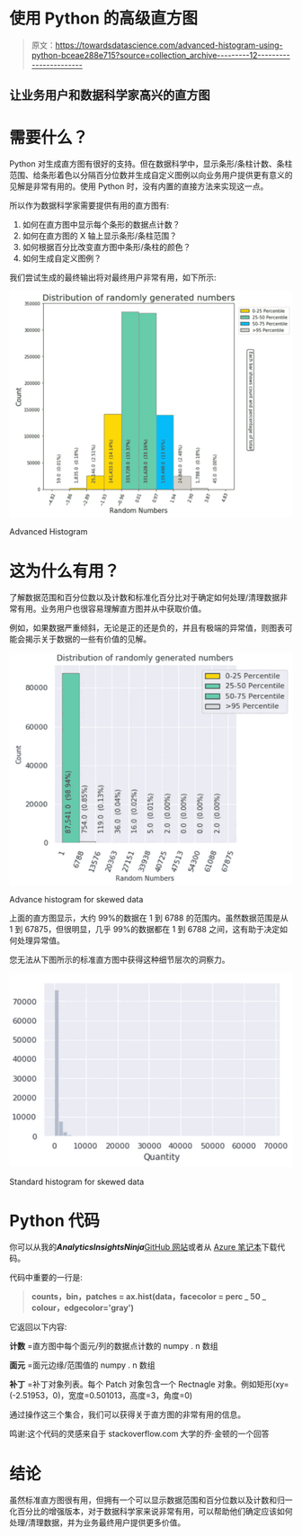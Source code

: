 # 使用 Python 的高级直方图

> 原文：<https://towardsdatascience.com/advanced-histogram-using-python-bceae288e715?source=collection_archive---------12----------------------->

## 让业务用户和数据科学家高兴的直方图

# 需要什么？

Python 对生成直方图有很好的支持。但在数据科学中，显示条形/条柱计数、条柱范围、给条形着色以分隔百分位数并生成自定义图例以向业务用户提供更有意义的见解是非常有用的。使用 Python 时，没有内置的直接方法来实现这一点。

所以作为数据科学家需要提供有用的直方图有:

1.  如何在直方图中显示每个条形的数据点计数？
2.  如何在直方图的 X 轴上显示条形/条柱范围？
3.  如何根据百分比改变直方图中条形/条柱的颜色？
4.  如何生成自定义图例？

我们尝试生成的最终输出将对最终用户非常有用，如下所示:

![](img/c3755569b16db0f7b8c78c8a750c637d.png)

Advanced Histogram

# 这为什么有用？

了解数据范围和百分位数以及计数和标准化百分比对于确定如何处理/清理数据非常有用。业务用户也很容易理解直方图并从中获取价值。

例如，如果数据严重倾斜，无论是正的还是负的，并且有极端的异常值，则图表可能会揭示关于数据的一些有价值的见解。

![](img/6098702a117677bf0fb5c58ccef05647.png)

Advance histogram for skewed data

上面的直方图显示，大约 99%的数据在 1 到 6788 的范围内。虽然数据范围是从 1 到 67875，但很明显，几乎 99%的数据都在 1 到 6788 之间，这有助于决定如何处理异常值。

您无法从下图所示的标准直方图中获得这种细节层次的洞察力。

![](img/2fe6d79568ce7e418920ba8a20ed0e37.png)

Standard histogram for skewed data

# Python 代码

你可以从我的***AnalyticsInsightsNinja***[GitHub 网站](https://github.com/AnalyticsInsightsNinja/PythonVisualAnalytics/blob/master/01_AV_Adavced_Histogram.ipynb)或者从 [Azure 笔记本](https://notebooks.azure.com/AnalyticsInsightsNinja/projects/PythonVisualAnalytics/html/01_AV_Adavced_Histogram.ipynb)下载代码。

代码中重要的一行是:

> **counts，bin，patches = ax.hist(data，facecolor = perc _ 50 _ colour，edgecolor='gray')**

它返回以下内容:

**计数** =直方图中每个面元/列的数据点计数的 numpy . n 数组

**面元** =面元边缘/范围值的 numpy . n 数组

**补丁** =补丁对象列表。每个 Patch 对象包含一个 Rectnagle 对象。例如矩形(xy=(-2.51953，0)，宽度=0.501013，高度=3，角度=0)

通过操作这三个集合，我们可以获得关于直方图的非常有用的信息。

鸣谢:这个代码的灵感来自于 stackoverflow.com 大学的乔·金顿的一个回答

# 结论

虽然标准直方图很有用，但拥有一个可以显示数据范围和百分位数以及计数和归一化百分比的增强版本，对于数据科学家来说非常有用，可以帮助他们确定应该如何处理/清理数据，并为业务最终用户提供更多价值。